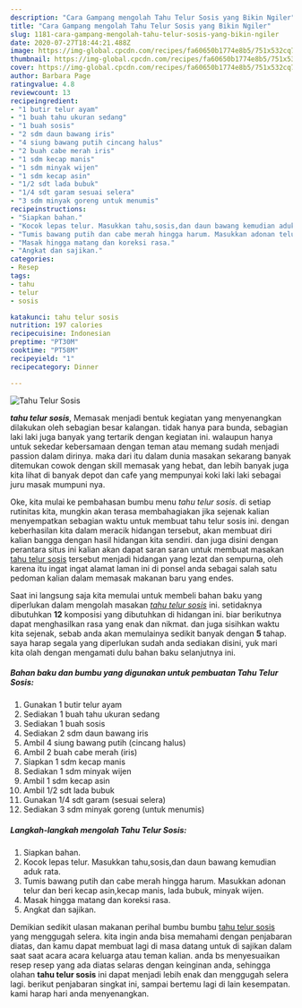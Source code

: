 ```yaml
---
description: "Cara Gampang mengolah Tahu Telur Sosis yang Bikin Ngiler"
title: "Cara Gampang mengolah Tahu Telur Sosis yang Bikin Ngiler"
slug: 1181-cara-gampang-mengolah-tahu-telur-sosis-yang-bikin-ngiler
date: 2020-07-27T18:44:21.488Z
image: https://img-global.cpcdn.com/recipes/fa60650b1774e8b5/751x532cq70/tahu-telur-sosis-foto-resep-utama.jpg
thumbnail: https://img-global.cpcdn.com/recipes/fa60650b1774e8b5/751x532cq70/tahu-telur-sosis-foto-resep-utama.jpg
cover: https://img-global.cpcdn.com/recipes/fa60650b1774e8b5/751x532cq70/tahu-telur-sosis-foto-resep-utama.jpg
author: Barbara Page
ratingvalue: 4.8
reviewcount: 13
recipeingredient:
- "1 butir telur ayam"
- "1 buah tahu ukuran sedang"
- "1 buah sosis"
- "2 sdm daun bawang iris"
- "4 siung bawang putih cincang halus"
- "2 buah cabe merah iris"
- "1 sdm kecap manis"
- "1 sdm minyak wijen"
- "1 sdm kecap asin"
- "1/2 sdt lada bubuk"
- "1/4 sdt garam sesuai selera"
- "3 sdm minyak goreng untuk menumis"
recipeinstructions:
- "Siapkan bahan."
- "Kocok lepas telur. Masukkan tahu,sosis,dan daun bawang kemudian aduk rata."
- "Tumis bawang putih dan cabe merah hingga harum. Masukkan adonan telur dan beri kecap asin,kecap manis, lada bubuk, minyak wijen."
- "Masak hingga matang dan koreksi rasa."
- "Angkat dan sajikan."
categories:
- Resep
tags:
- tahu
- telur
- sosis

katakunci: tahu telur sosis 
nutrition: 197 calories
recipecuisine: Indonesian
preptime: "PT30M"
cooktime: "PT58M"
recipeyield: "1"
recipecategory: Dinner

---
```



![Tahu Telur Sosis](https://img-global.cpcdn.com/recipes/fa60650b1774e8b5/751x532cq70/tahu-telur-sosis-foto-resep-utama.jpg)

<b><i>tahu telur sosis</i></b>, Memasak menjadi bentuk kegiatan yang menyenangkan dilakukan oleh sebagian besar kalangan. tidak hanya para bunda, sebagian laki laki juga banyak yang tertarik dengan kegiatan ini. walaupun hanya untuk sekedar kebersamaan dengan teman atau memang sudah menjadi passion dalam dirinya. maka dari itu dalam dunia masakan sekarang banyak ditemukan cowok dengan skill memasak yang hebat, dan lebih banyak juga kita lihat di banyak depot dan cafe yang mempunyai koki laki laki sebagai juru masak mumpuni nya.



Oke, kita mulai ke pembahasan bumbu menu <i>tahu telur sosis</i>. di setiap rutinitas kita, mungkin akan terasa membahagiakan jika sejenak kalian menyempatkan sebagian waktu untuk membuat tahu telur sosis ini. dengan keberhasilan kita dalam meracik hidangan tersebut, akan membuat diri kalian bangga dengan hasil hidangan kita sendiri. dan juga disini dengan perantara situs ini kalian akan dapat saran saran untuk membuat masakan <u>tahu telur sosis</u> tersebut menjadi hidangan yang lezat dan sempurna, oleh karena itu ingat ingat alamat laman ini di ponsel anda sebagai salah satu pedoman kalian dalam memasak makanan baru yang endes.


Saat ini langsung saja kita memulai untuk membeli bahan baku yang diperlukan dalam mengolah masakan <u><i>tahu telur sosis</i></u> ini. setidaknya dibutuhkan <b>12</b> komposisi yang dibutuhkan di hidangan ini. biar berikutnya dapat menghasilkan rasa yang enak dan nikmat. dan juga sisihkan waktu kita sejenak, sebab anda akan memulainya sedikit banyak dengan <b>5</b> tahap. saya harap segala yang diperlukan sudah anda sediakan disini, yuk mari kita olah dengan mengamati dulu bahan baku selanjutnya ini.

<!--inarticleads1-->

##### Bahan baku dan bumbu yang digunakan untuk pembuatan Tahu Telur Sosis:

1. Gunakan 1 butir telur ayam
1. Sediakan 1 buah tahu ukuran sedang
1. Sediakan 1 buah sosis
1. Sediakan 2 sdm daun bawang iris
1. Ambil 4 siung bawang putih (cincang halus)
1. Ambil 2 buah cabe merah (iris)
1. Siapkan 1 sdm kecap manis
1. Sediakan 1 sdm minyak wijen
1. Ambil 1 sdm kecap asin
1. Ambil 1/2 sdt lada bubuk
1. Gunakan 1/4 sdt garam (sesuai selera)
1. Sediakan 3 sdm minyak goreng (untuk menumis)




<!--inarticleads2-->

##### Langkah-langkah mengolah Tahu Telur Sosis:

1. Siapkan bahan.
1. Kocok lepas telur. Masukkan tahu,sosis,dan daun bawang kemudian aduk rata.
1. Tumis bawang putih dan cabe merah hingga harum. Masukkan adonan telur dan beri kecap asin,kecap manis, lada bubuk, minyak wijen.
1. Masak hingga matang dan koreksi rasa.
1. Angkat dan sajikan.




Demikian sedikit ulasan makanan perihal bumbu bumbu <u>tahu telur sosis</u> yang menggugah selera. kita ingin anda bisa memahami dengan penjabaran diatas, dan kamu dapat membuat lagi di masa datang untuk di sajikan dalam saat saat acara acara keluarga atau teman kalian. anda bs menyesuaikan resep resep yang ada diatas selaras dengan keinginan anda, sehingga olahan <b>tahu telur sosis</b> ini dapat menjadi lebih enak dan menggugah selera lagi. berikut penjabaran singkat ini, sampai bertemu lagi di lain kesempatan. kami harap hari anda menyenangkan.
